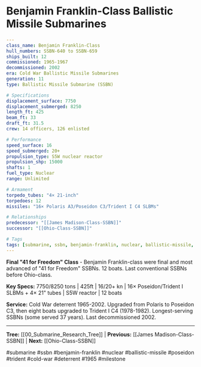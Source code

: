 # Benjamin Franklin-Class Ballistic Missile Submarines

```yaml
---
class_name: Benjamin Franklin-Class
hull_numbers: SSBN-640 to SSBN-659
ships_built: 12
commissioned: 1965-1967
decommissioned: 2002
era: Cold War Ballistic Missile Submarines
generation: 11
type: Ballistic Missile Submarine (SSBN)

# Specifications
displacement_surface: 7750
displacement_submerged: 8250
length_ft: 425
beam_ft: 33
draft_ft: 31.5
crew: 14 officers, 126 enlisted

# Performance
speed_surface: 16
speed_submerged: 20+
propulsion_type: S5W nuclear reactor
propulsion_shp: 15000
shafts: 1
fuel_type: Nuclear
range: Unlimited

# Armament
torpedo_tubes: "4× 21-inch"
torpedoes: 12
missiles: "16× Polaris A3/Poseidon C3/Trident I C4 SLBMs"

# Relationships
predecessor: "[[James Madison-Class-SSBN]]"
successor: "[[Ohio-Class-SSBN]]"

# Tags
tags: [submarine, ssbn, benjamin-franklin, nuclear, ballistic-missile, poseidon, trident, cold-war, deterrent, 1965]
---
```

**Final "41 for Freedom" Class** - Benjamin Franklin-class were final and most advanced of "41 for Freedom" SSBNs. 12 boats. Last conventional SSBNs before Ohio-class.

**Key Specs:** 7750/8250 tons | 425ft | 16/20+ kn | 16× Poseidon/Trident I SLBMs + 4× 21" tubes | S5W reactor | 12 boats

**Service:** Cold War deterrent 1965-2002. Upgraded from Polaris to Poseidon C3, then eight boats upgraded to Trident I C4 (1978-1982). Longest-serving SSBNs (some served 37 years). Last decommissioned 2002.

---
**Tree:** [[00_Submarine_Research_Tree]] | **Previous:** [[James Madison-Class-SSBN]] | **Next:** [[Ohio-Class-SSBN]]

#submarine #ssbn #benjamin-franklin #nuclear #ballistic-missile #poseidon #trident #cold-war #deterrent #1965 #milestone
